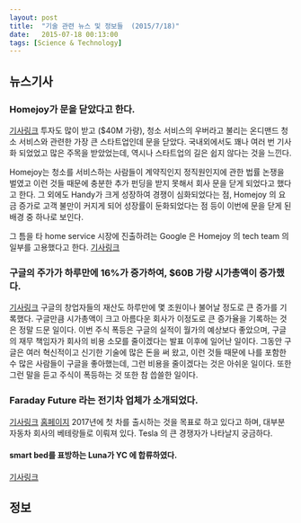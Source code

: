 ```yaml
---
layout: post
title:  "기술 관련 뉴스 및 정보들  (2015/7/18)"
date:   2015-07-18 00:13:00
tags: [Science & Technology]
---
```


## 뉴스기사 

### Homejoy가 문을 닫았다고 한다.
[기사링크](http://recode.net/2015/07/17/cleaning-services-startup-homejoy-shuts-down-after-battling-worker-classification-lawsuits/)
투자도 많이 받고 ($40M 가량), 청소 서비스의 우버라고 불리는 온디맨드 청소 서비스와 관련한 가장 큰 스타트업인데 문을 닫았다. 국내외에서도 꽤나 여러 번 기사화 되었었고 많은 주목을 받았었는데, 역시나 스타트업의 길은 쉽지 않다는 것을 느낀다.

Homejoy는 청소를 서비스하는 사람들이 계약직인지 정직원인지에 관한 법률 논쟁을 벌였고 이런 것들 때문에 충분한 추가 펀딩을 받지 못해서 회사 문을 닫게 되었다고 했다고 한다. 그 외에도 Handy가 크게 성장하여 경쟁이 심화되었다는 점, Homejoy 의 요금 증가로 고객 불만이 커지게 되어 성장률이 둔화되었다는 점 등이 이번에 문을 닫게 된 배경 중 하나로 보인다.

그 틈을 타 home service 시장에 진출하려는 Google 은 Homejoy 의 tech team 의 일부를 고용했다고 한다.
[기사링크](http://recode.net/2015/07/17/google-hires-homejoys-technical-team-to-build-its-own-home-services-marketplace/)



### 구글의 주가가 하루만에 16%가 증가하여, $60B 가량 시가총액이 증가했다.
[기사링크](http://www.bloomberg.com/news/articles/2015-07-17/google-appreciation-day-as-record-60-billion-is-added-to-stock)
구글의 창업자들의 재산도 하루만에 몇 조원이나 불어날 정도로 큰 증가를 기록했다. 구글만큼 시가총액이 크고 아름다운 회사가 이정도로 큰 증가율을 기록하는 것은 정말 드문 일이다. 이번 주식 폭등은 구글의 실적이 월가의 예상보다 좋았으며, 구글의 재무 책임자가 회사의 비용 소모를 줄이겠다는 발표 이후에 일어난 일이다. 그동안 구글은 여러 혁신적이고 신기한 기술에 많은 돈을 써 왔고, 이런 것들 때문에 나를 포함한 수 많은 사람들이 구글을 좋아했는데, 그런 비용을 줄이겠다는 것은 아쉬운 일이다. 또한 그런 말을 듣고 주식이 폭등하는 것 또한 참 씁쓸한 일이다.



### Faraday Future 라는 전기차 업체가 소개되었다.
[기사링크](http://wot.motortrend.com/1507_new_california_based_electric_car_company_emerges_faraday_future.html)
[홈페이지](http://faradayfuture.com/)
2017년에 첫 차를 출시하는 것을 목표로 하고 있다고 하며, 대부분 자동차 회사의 베테랑들로 이뤄져 있다. Tesla 의 큰 경쟁자가 나타날지 궁금하다.


#### smart bed를 표방하는 Luna가 YC 에 합류하였다. 
[기사링크](http://techcrunch.com/2015/07/17/luna-joins-y-combinator/)



## 정보
